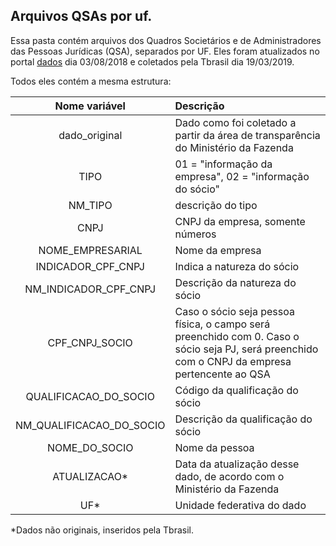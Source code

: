 ## Arquivos QSAs por uf.

Essa pasta contém arquivos dos Quadros Societários e de Administradores das Pessoas Jurídicas (QSA), separados por UF. Eles foram atualizados no portal [dados](http://dados.gov.br/dataset/qsa) dia 03/08/2018 e coletados pela Tbrasil dia 19/03/2019.

Todos eles contém a mesma estrutura:

Nome variável | Descrição|
|:---:|:----|
|dado_original| Dado como foi coletado a partir da área de transparência do Ministério da Fazenda|
|TIPO| 01 = "informação da empresa", 02 = "informação do sócio" |
|NM_TIPO|descrição do tipo|
|CNPJ| CNPJ da empresa, somente números|                    
|NOME_EMPRESARIAL| Nome da empresa |
|INDICADOR_CPF_CNPJ| Indica a natureza do sócio|       
|NM_INDICADOR_CPF_CNPJ| Descrição da natureza do sócio|    
|CPF_CNPJ_SOCIO| Caso o sócio seja pessoa física, o campo será preenchido com 0. Caso o sócio seja PJ, será preenchido com o CNPJ da empresa pertencente ao QSA|          
|QUALIFICACAO_DO_SOCIO| Código da qualificação do sócio|  
|NM_QUALIFICACAO_DO_SOCIO| Descrição da qualificação do sócio|
|NOME_DO_SOCIO| Nome da pessoa|
|ATUALIZACAO*| Data da atualização desse dado, de acordo com o Ministério da Fazenda|
|UF*| Unidade federativa do dado| 

*Dados não originais, inseridos pela Tbrasil.
